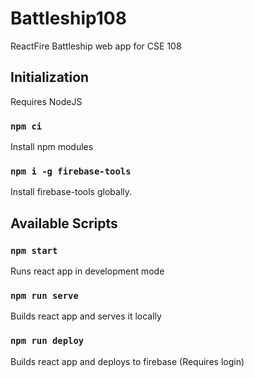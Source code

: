 # Battleship108

ReactFire Battleship web app for CSE 108  

## Initialization

Requires NodeJS  
### `npm ci`  
Install npm modules  

### `npm i -g firebase-tools`  
Install firebase-tools globally.  

## Available Scripts

### `npm start`
Runs react app in development mode

### `npm run serve`
Builds react app and serves it locally

### `npm run deploy`
Builds react app and deploys to firebase (Requires login)

